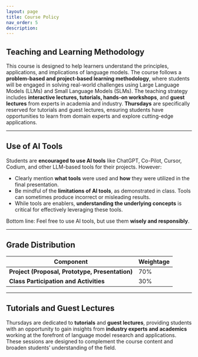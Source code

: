 ```yaml
---
layout: page
title: Course Policy
nav_order: 5
description:
---
```


## Teaching and Learning Methodology

This course is designed to help learners understand the principles, applications, and implications of language models. The course follows a **problem-based and project-based learning methodology**, where students will be engaged in solving real-world challenges using Large Language Models (LLMs) and Small Language Models (SLMs). The teaching strategy includes **interactive lectures, tutorials, hands-on workshops**, and **guest lectures** from experts in academia and industry. **Thursdays** are specifically reserved for tutorials and guest lectures, ensuring students have opportunities to learn from domain experts and explore cutting-edge applications.

---

## Use of AI Tools

Students are **encouraged to use AI tools** like ChatGPT, Co-Pilot, Cursor, Codium, and other LLM-based tools for their projects. However:
- Clearly mention **what tools** were used and **how** they were utilized in the final presentation.  
- Be mindful of the **limitations of AI tools**, as demonstrated in class. Tools can sometimes produce incorrect or misleading results.  
- While tools are enablers, **understanding the underlying concepts** is critical for effectively leveraging these tools.  

Bottom line: Feel free to use AI tools, but use them **wisely and responsibly**.

---

## Grade Distribution

| Component                                | Weightage |
| ---------------------------------------- | --------- |
| **Project (Proposal, Prototype, Presentation)** | 70%       |
| **Class Participation and Activities**   | 30%       |

---

## Tutorials and Guest Lectures

Thursdays are dedicated to **tutorials** and **guest lectures**, providing students with an opportunity to gain insights from **industry experts and academics** working at the forefront of language model research and applications. These sessions are designed to complement the course content and broaden students’ understanding of the field.
